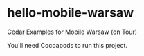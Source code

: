 hello-mobile-warsaw
===================

Cedar Examples for Mobile Warsaw (on Tour)

You'll need Cocoapods to run this project. 
